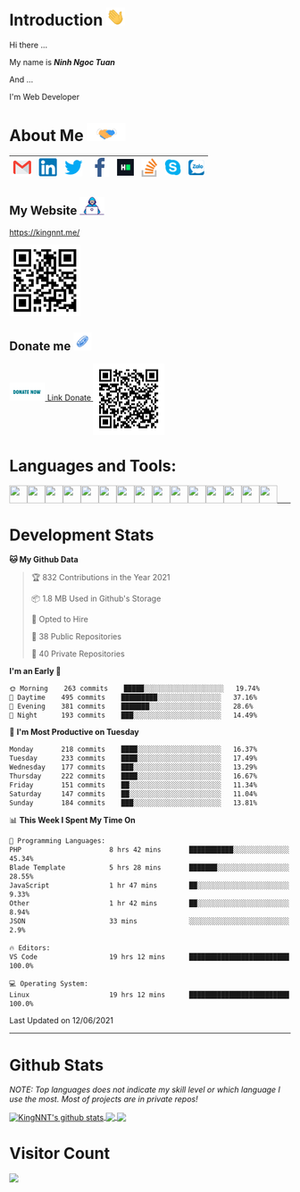 # Introduction <img src="https://github.com/KingNNT/KingNNT/blob/master/assets/images/gifs/hi.gif" height="32px">

Hi there ...

My name is **_Ninh Ngoc Tuan_**

And ...

I'm Web Developer

# About Me <img src="https://github.com/KingNNT/KingNNT/blob/master/assets/images/gifs/Handshake.gif" height="32px">

| [<img src="https://github.com/KingNNT/KingNNT/blob/master/assets/images/icons/Gmail.svg" alt="Gmail logo" height="32">](mailto:Dev.KingNNT@gmail.com) | [<img src="https://github.com/KingNNT/KingNNT/blob/master/assets/images/icons/Linkedin.svg" alt="Linkedin Logo" width="32">](https://in.linkedin.com/in/kingnnt) | [<img src="https://github.com/KingNNT/KingNNT/blob/master/assets/images/icons/Twitter.svg" alt="Twitter Logo" width="32">](https://twitter.com/King_NNT) | [<img src="https://github.com/KingNNT/KingNNT/blob/master/assets/images/icons/facebook.svg" alt="Facebook logo" width="34">](https://facebook.com/Kinggg.NNT) | [<img src="https://github.com/KingNNT/KingNNT/blob/master/assets/images/icons/HackerRank.svg" alt="HackerRank Logo" width="30">](https://www.hackerrank.com/Dev_KingNNT) | [<img src="https://github.com/KingNNT/KingNNT/blob/master/assets/images/icons/stackoverflow.svg" alt="Stackoverflow Logo" width="28">](https://stackoverflow.com/users/12560659/king-nnt) | [<img src="https://github.com/KingNNT/KingNNT/blob/master/assets/images/icons/skype.svg" alt="Skype Logo" width="28">](https://join.skype.com/invite/eqRpzcC8cGsf) | [<img src="https://github.com/KingNNT/KingNNT/blob/master/assets/images/icons/zalo.svg" alt="Zalo Logo" width="28">](https://zalo.me/kingnnt) |
| :---------------------------------------------------------------------------------------------------------------------------------------------------: | :--------------------------------------------------------------------------------------------------------------------------------------------------------------: | :------------------------------------------------------------------------------------------------------------------------------------------------------: | :-----------------------------------------------------------------------------------------------------------------------------------------------------------: | :----------------------------------------------------------------------------------------------------------------------------------------------------------------------: | :---------------------------------------------------------------------------------------------------------------------------------------------------------------------------------------: | :----------------------------------------------------------------------------------------------------------------------------------------------------------------: | :-------------------------------------------------------------------------------------------------------------------------------------------: |

## My Website <img src="https://github.com/KingNNT/KingNNT/blob/master/assets/images/gifs/developer.gif" height="32px">

<a href="https://kingnnt.me/" height="64">https://kingnnt.me/</a>

<img align='center' height='128' width="128" src="https://github.com/KingNNT/KingNNT/blob/master/assets/images/qrcodes/QRCode_MyProfile.svg" />

## Donate me <img src="https://github.com/KingNNT/KingNNT/blob/master/assets/images/gifs/coin.gif" height="32px">

<a href="https://github.com/KingNNT/KingNNT/blob/master/Donate.md">
  <img src="https://github.com/KingNNT/KingNNT/blob/master/assets/images/gifs/donate.gif" height="32px"> Link Donate
</a>

<img align='center' height='128' width="128" src="https://github.com/KingNNT/KingNNT/blob/master/assets/images/qrcodes/QRCode_DonateLink.svg" />

# Languages and Tools:

<img align='left' height="32" width="32" color="##b026bf" src="https://cdn.jsdelivr.net/npm/simple-icons@v3/icons/visualstudiocode.svg" />
<img align='left' height="32" width="32" src="https://cdn.jsdelivr.net/npm/simple-icons@v3/icons/visualstudio.svg" />
<img align='left' height="32" width="32" src="https://cdn.jsdelivr.net/npm/simple-icons@v3/icons/sublimetext.svg" />
<img align='left' height="32" width="32" src="https://cdn.jsdelivr.net/npm/simple-icons@v3/icons/jetbrains.svg" />
<img align='left' height="32" width="32" src="https://cdn.jsdelivr.net/npm/simple-icons@v3/icons/html5.svg" />
<img align='left' height="32" width="32" src="https://cdn.jsdelivr.net/npm/simple-icons@v3/icons/css3.svg" />
<img align='left' height="32" width="32" src="https://cdn.jsdelivr.net/npm/simple-icons@v3/icons/javascript.svg" />
<img align='left' height="32" width="32" src="https://cdn.jsdelivr.net/npm/simple-icons@3.5.0/icons/bootstrap.svg" />
<img align='left' height="32" width="32" src="https://cdn.jsdelivr.net/npm/simple-icons@v3/icons/php.svg" />
<img align='left' height="32" width="32" src="https://cdn.jsdelivr.net/npm/simple-icons@v3/icons/laravel.svg" />
<img align='left' height="32" width="32" src="https://cdn.jsdelivr.net/npm/simple-icons@3.5.0/icons/java.svg" />
<img align='left' height="32" width="32" src="https://cdn.jsdelivr.net/npm/simple-icons@v3/icons/mysql.svg" />
<img align='left' height="32" width="32" src="https://cdn.jsdelivr.net/npm/simple-icons@3.5.0/icons/microsoftsqlserver.svg" />
<img align='left' height="32" width="32" src="https://cdn.jsdelivr.net/npm/simple-icons@v3/icons/mongodb.svg" />
<img align='left' height="32" width="32" src="https://cdn.jsdelivr.net/npm/simple-icons@v3/icons/sqlite.svg" />

<br />

---

# Development Stats

<!--START_SECTION:waka-->
**🐱 My Github Data** 

> 🏆 832 Contributions in the Year 2021
 > 
> 📦 1.8 MB Used in Github's Storage 
 > 
> 💼 Opted to Hire
 > 
> 📜 38 Public Repositories 
 > 
> 🔑 40 Private Repositories  
 > 
**I'm an Early 🐤** 

```text
🌞 Morning    263 commits    █████░░░░░░░░░░░░░░░░░░░░   19.74% 
🌆 Daytime    495 commits    █████████░░░░░░░░░░░░░░░░   37.16% 
🌃 Evening    381 commits    ███████░░░░░░░░░░░░░░░░░░   28.6% 
🌙 Night      193 commits    ███░░░░░░░░░░░░░░░░░░░░░░   14.49%

```
📅 **I'm Most Productive on Tuesday** 

```text
Monday       218 commits    ████░░░░░░░░░░░░░░░░░░░░░   16.37% 
Tuesday      233 commits    ████░░░░░░░░░░░░░░░░░░░░░   17.49% 
Wednesday    177 commits    ███░░░░░░░░░░░░░░░░░░░░░░   13.29% 
Thursday     222 commits    ████░░░░░░░░░░░░░░░░░░░░░   16.67% 
Friday       151 commits    ██░░░░░░░░░░░░░░░░░░░░░░░   11.34% 
Saturday     147 commits    ██░░░░░░░░░░░░░░░░░░░░░░░   11.04% 
Sunday       184 commits    ███░░░░░░░░░░░░░░░░░░░░░░   13.81%

```


📊 **This Week I Spent My Time On** 

```text
💬 Programming Languages: 
PHP                      8 hrs 42 mins       ███████████░░░░░░░░░░░░░░   45.34% 
Blade Template           5 hrs 28 mins       ███████░░░░░░░░░░░░░░░░░░   28.55% 
JavaScript               1 hr 47 mins        ██░░░░░░░░░░░░░░░░░░░░░░░   9.33% 
Other                    1 hr 42 mins        ██░░░░░░░░░░░░░░░░░░░░░░░   8.94% 
JSON                     33 mins             ░░░░░░░░░░░░░░░░░░░░░░░░░   2.9%

🔥 Editors: 
VS Code                  19 hrs 12 mins      █████████████████████████   100.0%

💻 Operating System: 
Linux                    19 hrs 12 mins      █████████████████████████   100.0%

```


 Last Updated on 12/06/2021
<!--END_SECTION:waka-->

---

# Github Stats

_NOTE: Top languages does not indicate my skill level or which language I use the most. Most of projects are in private repos!_

<a href="https://github.com/KingNNT">
  <img align="center" src="https://github-readme-stats.vercel.app/api?username=KingNNT&show_icons=true&theme=gruvbox&count_private=true" alt="KingNNT's github stats" />
</a>

<a href="https://github.com/KingNNT">
  <img align="center" src="https://github-readme-stats.vercel.app/api/top-langs/?username=KingNNT&layout=compact&theme=gruvbox&count_private=true&how_icons=true" />
</a>

<a href="https://github.com/KingNNT">
  <img align="center" src="https://github-readme-stats.vercel.app/api/pin/?username=KingNNT&repo=MS-Tools&theme=gruvbox" />
</a>

# Visitor Count

<img src="https://profile-counter.glitch.me/KingNNT/count.svg" />
